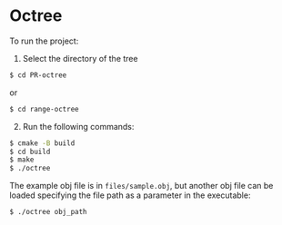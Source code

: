 # Octree
To run the project:
1. Select the directory of the tree
```bash
$ cd PR-octree
```
or
```bash
$ cd range-octree
```
2. Run the following commands:
```bash
$ cmake -B build
$ cd build
$ make
$ ./octree
```
The example obj file is in `files/sample.obj`, but another obj file can be loaded specifying the file path as a parameter in the executable:
```bash
$ ./octree obj_path
```
